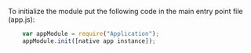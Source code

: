 ﻿To initialize the module put the following code in the main entry point file (app.js):
```js
    var appModule = require("Application");
	appModule.init([native app instance]);
```